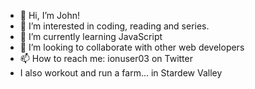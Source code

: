 - 👋 Hi, I’m John!
- 👀 I’m interested in coding, reading and series.
- 🌱 I’m currently learning JavaScript
- 💞️ I’m looking to collaborate with other web developers 
- 📫 How to reach me: ionuser03 on Twitter 
- I also workout and run a farm... in Stardew Valley

<!---
ionuser13/ionuser13 is a ✨ special ✨ repository because its `README.md` (this file) appears on your GitHub profile.
You can click the Preview link to take a look at your changes.
--->
